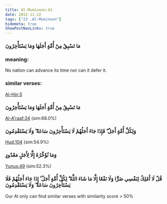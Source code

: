 ```yaml
---
title: Al-Muminoon:43
date: 2012-11-22
tags: ["23 .Al-Muminoon"]
hidemeta: true 
ShowPostNavLinks: true 
---
```

### مَا تَسْبِقُ مِنْ أُمَّةٍ أَجَلَهَا وَمَا يَسْتَأْخِرُونَ
### meaning: 
No nation can advance its time nor can it defer it.
### similar verses: 

[Al-Hijr:5](/15/5)

### مَا تَسْبِقُ مِنْ أُمَّةٍ أَجَلَهَا وَمَا يَسْتَأْخِرُونَ

[Al-A'raaf:34](/7/34) (sim:68.0%)

### وَلِكُلِّ أُمَّةٍ أَجَلٌ ۖ فَإِذَا جَاءَ أَجَلُهُمْ لَا يَسْتَأْخِرُونَ سَاعَةً ۖ وَلَا يَسْتَقْدِمُونَ

[Hud:104](/11/104) (sim:54.9%)

### وَمَا نُؤَخِّرُهُ إِلَّا لِأَجَلٍ مَعْدُودٍ

[Yunus:49](/10/49) (sim:52.3%)

### قُلْ لَا أَمْلِكُ لِنَفْسِي ضَرًّا وَلَا نَفْعًا إِلَّا مَا شَاءَ اللَّهُ ۗ لِكُلِّ أُمَّةٍ أَجَلٌ ۚ إِذَا جَاءَ أَجَلُهُمْ فَلَا يَسْتَأْخِرُونَ سَاعَةً ۖ وَلَا يَسْتَقْدِمُونَ

Our AI only can find similar verses with similarity score > 50% 
